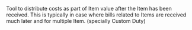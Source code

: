 Tool to distribute costs as part of Item value after the Item has been received. This is typically in case where bills related to Items are received much later and for multiple Item. (specially Custom Duty)